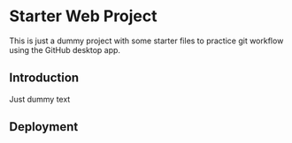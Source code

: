 # Starter Web Project

This is just a dummy project with some starter files to practice git workflow using the GitHub desktop app.

## Introduction

Just dummy text

## Deployment
